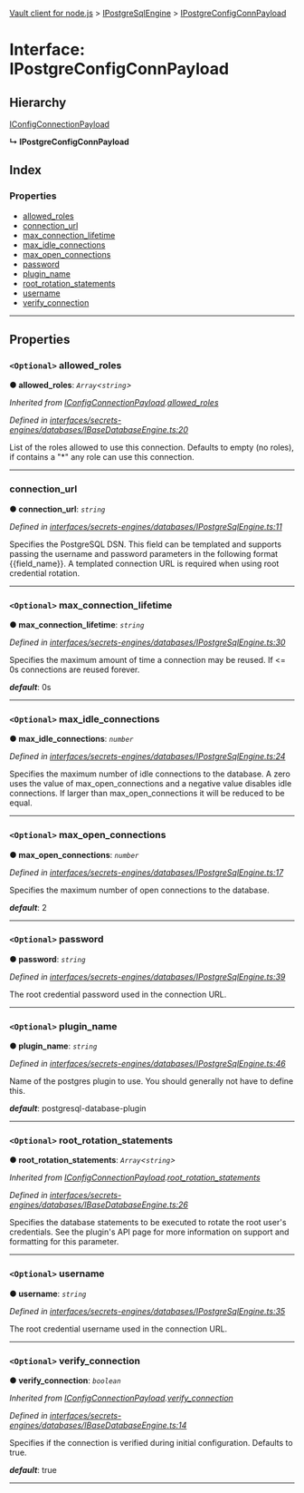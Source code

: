 [Vault client for node.js](../README.md) > [IPostgreSqlEngine](../modules/ipostgresqlengine.md) > [IPostgreConfigConnPayload](../interfaces/ipostgresqlengine.ipostgreconfigconnpayload.md)

# Interface: IPostgreConfigConnPayload

## Hierarchy

 [IConfigConnectionPayload](ibasedatabaseengine.iconfigconnectionpayload.md)

**↳ IPostgreConfigConnPayload**

## Index

### Properties

* [allowed_roles](ipostgresqlengine.ipostgreconfigconnpayload.md#allowed_roles)
* [connection_url](ipostgresqlengine.ipostgreconfigconnpayload.md#connection_url)
* [max_connection_lifetime](ipostgresqlengine.ipostgreconfigconnpayload.md#max_connection_lifetime)
* [max_idle_connections](ipostgresqlengine.ipostgreconfigconnpayload.md#max_idle_connections)
* [max_open_connections](ipostgresqlengine.ipostgreconfigconnpayload.md#max_open_connections)
* [password](ipostgresqlengine.ipostgreconfigconnpayload.md#password)
* [plugin_name](ipostgresqlengine.ipostgreconfigconnpayload.md#plugin_name)
* [root_rotation_statements](ipostgresqlengine.ipostgreconfigconnpayload.md#root_rotation_statements)
* [username](ipostgresqlengine.ipostgreconfigconnpayload.md#username)
* [verify_connection](ipostgresqlengine.ipostgreconfigconnpayload.md#verify_connection)

---

## Properties

<a id="allowed_roles"></a>

### `<Optional>` allowed_roles

**● allowed_roles**: *`Array`<`string`>*

*Inherited from [IConfigConnectionPayload](ibasedatabaseengine.iconfigconnectionpayload.md).[allowed_roles](ibasedatabaseengine.iconfigconnectionpayload.md#allowed_roles)*

*Defined in [interfaces/secrets-engines/databases/IBaseDatabaseEngine.ts:20](https://github.com/theogravity/vault-client/blob/38077d0/src/interfaces/secrets-engines/databases/IBaseDatabaseEngine.ts#L20)*

List of the roles allowed to use this connection. Defaults to empty (no roles), if contains a "\*" any role can use this connection.

___
<a id="connection_url"></a>

###  connection_url

**● connection_url**: *`string`*

*Defined in [interfaces/secrets-engines/databases/IPostgreSqlEngine.ts:11](https://github.com/theogravity/vault-client/blob/38077d0/src/interfaces/secrets-engines/databases/IPostgreSqlEngine.ts#L11)*

Specifies the PostgreSQL DSN. This field can be templated and supports passing the username and password parameters in the following format {{field\_name}}. A templated connection URL is required when using root credential rotation.

___
<a id="max_connection_lifetime"></a>

### `<Optional>` max_connection_lifetime

**● max_connection_lifetime**: *`string`*

*Defined in [interfaces/secrets-engines/databases/IPostgreSqlEngine.ts:30](https://github.com/theogravity/vault-client/blob/38077d0/src/interfaces/secrets-engines/databases/IPostgreSqlEngine.ts#L30)*

Specifies the maximum amount of time a connection may be reused. If <= 0s connections are reused forever.

*__default__*: 0s

___
<a id="max_idle_connections"></a>

### `<Optional>` max_idle_connections

**● max_idle_connections**: *`number`*

*Defined in [interfaces/secrets-engines/databases/IPostgreSqlEngine.ts:24](https://github.com/theogravity/vault-client/blob/38077d0/src/interfaces/secrets-engines/databases/IPostgreSqlEngine.ts#L24)*

Specifies the maximum number of idle connections to the database. A zero uses the value of max\_open\_connections and a negative value disables idle connections. If larger than max\_open\_connections it will be reduced to be equal.

___
<a id="max_open_connections"></a>

### `<Optional>` max_open_connections

**● max_open_connections**: *`number`*

*Defined in [interfaces/secrets-engines/databases/IPostgreSqlEngine.ts:17](https://github.com/theogravity/vault-client/blob/38077d0/src/interfaces/secrets-engines/databases/IPostgreSqlEngine.ts#L17)*

Specifies the maximum number of open connections to the database.

*__default__*: 2

___
<a id="password"></a>

### `<Optional>` password

**● password**: *`string`*

*Defined in [interfaces/secrets-engines/databases/IPostgreSqlEngine.ts:39](https://github.com/theogravity/vault-client/blob/38077d0/src/interfaces/secrets-engines/databases/IPostgreSqlEngine.ts#L39)*

The root credential password used in the connection URL.

___
<a id="plugin_name"></a>

### `<Optional>` plugin_name

**● plugin_name**: *`string`*

*Defined in [interfaces/secrets-engines/databases/IPostgreSqlEngine.ts:46](https://github.com/theogravity/vault-client/blob/38077d0/src/interfaces/secrets-engines/databases/IPostgreSqlEngine.ts#L46)*

Name of the postgres plugin to use. You should generally not have to define this.

*__default__*: postgresql-database-plugin

___
<a id="root_rotation_statements"></a>

### `<Optional>` root_rotation_statements

**● root_rotation_statements**: *`Array`<`string`>*

*Inherited from [IConfigConnectionPayload](ibasedatabaseengine.iconfigconnectionpayload.md).[root_rotation_statements](ibasedatabaseengine.iconfigconnectionpayload.md#root_rotation_statements)*

*Defined in [interfaces/secrets-engines/databases/IBaseDatabaseEngine.ts:26](https://github.com/theogravity/vault-client/blob/38077d0/src/interfaces/secrets-engines/databases/IBaseDatabaseEngine.ts#L26)*

Specifies the database statements to be executed to rotate the root user's credentials. See the plugin's API page for more information on support and formatting for this parameter.

___
<a id="username"></a>

### `<Optional>` username

**● username**: *`string`*

*Defined in [interfaces/secrets-engines/databases/IPostgreSqlEngine.ts:35](https://github.com/theogravity/vault-client/blob/38077d0/src/interfaces/secrets-engines/databases/IPostgreSqlEngine.ts#L35)*

The root credential username used in the connection URL.

___
<a id="verify_connection"></a>

### `<Optional>` verify_connection

**● verify_connection**: *`boolean`*

*Inherited from [IConfigConnectionPayload](ibasedatabaseengine.iconfigconnectionpayload.md).[verify_connection](ibasedatabaseengine.iconfigconnectionpayload.md#verify_connection)*

*Defined in [interfaces/secrets-engines/databases/IBaseDatabaseEngine.ts:14](https://github.com/theogravity/vault-client/blob/38077d0/src/interfaces/secrets-engines/databases/IBaseDatabaseEngine.ts#L14)*

Specifies if the connection is verified during initial configuration. Defaults to true.

*__default__*: true

___

